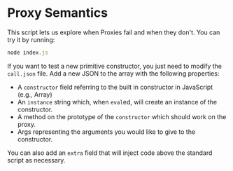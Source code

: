 # Proxy Semantics

This script lets us explore when Proxies fail and when they don't. You can try it by running:

```js
node index.js
```

If you want to test a new primitive constructor, you just need to modify the `call.json` file. Add a new JSON to the array with the following properties:

- A `constructor` field referring to the built in constructor in JavaScript (e.g., Array)
- An `instance` string which, when `eval`ed, will create an instance of the constructor.
- A method on the prototype of the `constructor` which should work on the proxy.
- Args representing the arguments you would like to give to the constructor.

You can also add an `extra` field that will inject code above the standard script as necessary.
